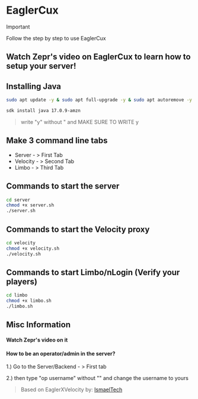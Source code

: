 # EaglerCux
> [!IMPORTANT]
> Follow the step by step to use EaglerCux

## Watch Zepr's video on EaglerCux to learn how to setup your server!

## Installing Java
```bash
sudo apt update -y & sudo apt full-upgrade -y & sudo apt autoremove -y & sudo apt auto-clean -y
```
```bash
sdk install java 17.0.9-amzn
```
> write "y" without " and MAKE SURE TO WRITE y

## Make 3 command line tabs
* Server - > First Tab
* Velocity - > Second Tab
* Limbo - > Third Tab

## Commands to start the server
```bash
cd server
chmod +x server.sh
./server.sh
```
## Commands to start the Velocity proxy
```bash
cd velocity
chmod +x velocity.sh
./velocity.sh
```
## Commands to start Limbo/nLogin (Verify your players)
```bash
cd limbo
chmod +x limbo.sh
./limbo.sh
```

## Misc Information

#### Watch Zepr's video on it

#### How to be an operator/admin in the server?

1.) Go to the Server/Backend - > First tab

2.) then type "op username" without "" and change the username to yours

> Based on EaglerXVelocity by: [IsmaelTech](https://www.youtube.com/@ismaeltechI)
